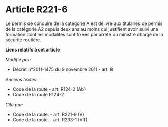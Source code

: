 # Article R221-6

Le permis de conduire de la catégorie A est délivré aux titulaires de permis de la catégorie A2 depuis deux ans au moins qui
justifient avoir suivi une formation dont les modalités sont fixées par arrêté du ministre chargé de la sécurité routière.

**Liens relatifs à cet article**

_Modifié par_:

  - Décret n°2011-1475 du 9 novembre 2011 - art. 8

_Anciens textes_:

  - Code de la route - art. R124-2 (Ab)
  - Code de la route R124-2

_Cité par_:

  - Code de la route. - art. R221-9 (V)
  - Code de la route. - art. R233-1 (VT)
